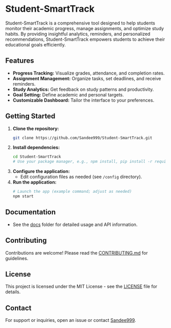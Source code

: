 # Student-SmartTrack

Student-SmartTrack is a comprehensive tool designed to help students monitor their academic progress, manage assignments, and optimize study habits. By providing insightful analytics, reminders, and personalized recommendations, Student-SmartTrack empowers students to achieve their educational goals efficiently.

## Features

- **Progress Tracking:** Visualize grades, attendance, and completion rates.
- **Assignment Management:** Organize tasks, set deadlines, and receive reminders.
- **Study Analytics:** Get feedback on study patterns and productivity.
- **Goal Setting:** Define academic and personal targets.
- **Customizable Dashboard:** Tailor the interface to your preferences.

## Getting Started

1. **Clone the repository:**
   ```bash
   git clone https://github.com/Sandee999/Student-SmartTrack.git
   ```
2. **Install dependencies:**
   ```bash
   cd Student-SmartTrack
   # Use your package manager, e.g., npm install, pip install -r requirements.txt, etc.
   ```
3. **Configure the application:**
   - Edit configuration files as needed (see `/config` directory).
4. **Run the application:**
   ```bash
   # Launch the app (example command; adjust as needed)
   npm start
   ```

## Documentation

- See the [docs](docs/) folder for detailed usage and API information.

## Contributing

Contributions are welcome! Please read the [CONTRIBUTING.md](CONTRIBUTING.md) for guidelines.

## License

This project is licensed under the MIT License - see the [LICENSE](LICENSE) file for details.

## Contact

For support or inquiries, open an issue or contact [Sandee999](https://github.com/Sandee999).
